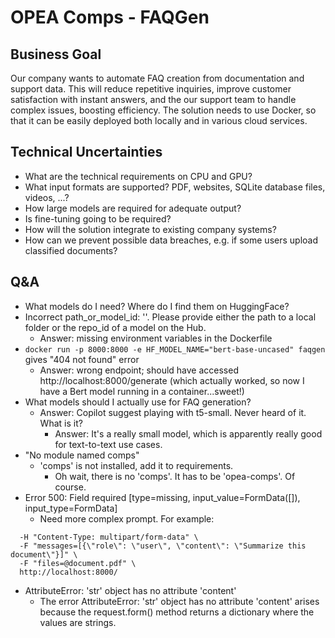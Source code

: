 # OPEA Comps - FAQGen
## Business Goal
Our company wants to automate FAQ creation from documentation and support data. This will reduce repetitive inquiries, improve customer satisfaction with instant answers, and the our support team to handle complex issues, boosting efficiency. The solution needs to use Docker, so that it can be easily deployed both locally and in various cloud services.

## Technical Uncertainties
- What are the technical requirements on CPU and GPU?
- What input formats are supported? PDF, websites, SQLite database files, videos, ...?
- How large models are required for adequate output?
- Is fine-tuning going to be required?
- How will the solution integrate to existing company systems?
- How can we prevent possible data breaches, e.g. if some users upload classified documents?

## Q&A
- What models do I need? Where do I find them on HuggingFace?
- Incorrect path_or_model_id: ''. Please provide either the path to a local folder or the repo_id of a model on the Hub.
    - Answer: missing environment variables in the Dockerfile
- `docker run -p 8000:8000 -e HF_MODEL_NAME="bert-base-uncased" faqgen` gives "404 not found" error
    - Answer: wrong endpoint; should have accessed http://localhost:8000/generate (which actually worked, so now I have a Bert model running in a container...sweet!)
- What models should I actually use for FAQ generation?
    - Answer: Copilot suggest playing with t5-small. Never heard of it. What is it?
        - Answer: It's a really small model, which is apparently really good for text-to-text use cases.
- "No module named comps"
    - 'comps' is not installed, add it to requirements.
        - Oh wait, there is no 'comps'. It has to be 'opea-comps'. Of course.
- Error 500: Field required [type=missing, input_value=FormData([]), input_type=FormData]
    - Need more complex prompt. For example: 
```curl -X POST \
  -H "Content-Type: multipart/form-data" \
  -F "messages=[{\"role\": \"user\", \"content\": \"Summarize this document\"}]" \
  -F "files=@document.pdf" \
  http://localhost:8000/
```
- AttributeError: 'str' object has no attribute 'content'
    - The error AttributeError: 'str' object has no attribute 'content' arises because the request.form() method returns a dictionary where the values are strings.